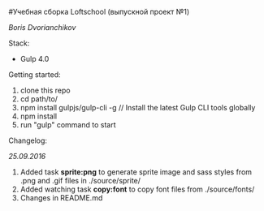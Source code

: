 #Учебная сборка Loftschool (выпускной проект №1) 

*Boris Dvorianchikov*

Stack:
 - Gulp 4.0
 
Getting started:

1. clone this repo
2. cd path/to/
3. npm install gulpjs/gulp-cli -g  // Install the latest Gulp CLI tools globally
4. npm install
6. run "gulp" command to start

Changelog:

*25.09.2016*

1. Added task **sprite:png** to generate sprite image and sass styles from .png and .gif files in ./source/sprite/
2. Added watching task **copy:font** to copy font files from ./source/fonts/
3. Changes in README.md
